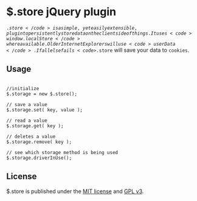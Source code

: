 # $.store jQuery plugin #

<code>$.store</code> is a simple, yet easily extensible, plugin to persistently store data on the client side of things. It uses <code>window.localStore</code> where available. Older Internet Explorers will use <code>userData</code>. If all else fails <code>$.store</code> will save your data to <code>cookies</code>.

## Usage ##

<pre><code>
//initialize
$.storage = new $.store();

// save a value
$.storage.set( key, value );

// read a value
$.storage.get( key );

// deletes a value
$.storage.remove( key );

// see which storage method is being used
$.storage.driverInUse();
</code></pre>

## License ##

$.store is published under the [MIT license](http://www.opensource.org/licenses/mit-license) and [GPL v3](http://opensource.org/licenses/GPL-3.0).